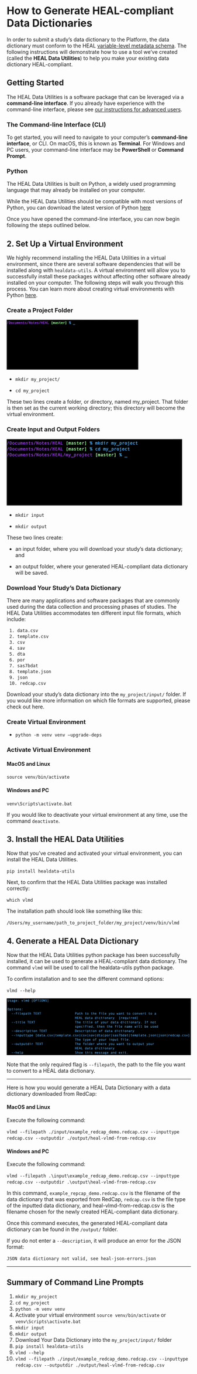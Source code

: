 # How to Generate HEAL-compliant Data Dictionaries

In order to submit a study’s data dictionary to the Platform, the data dictionary must conform to the HEAL [variable-level metadata schema](https://github.com/HEAL/heal-metadata-schemas/tree/variable-level-metadata/variable-level-metadata-schema). The following instructions will demonstrate how to use a tool we’ve created (called the **HEAL Data Utilities**) to help you make your existing data dictionary HEAL-compliant.

##  Getting Started 

The HEAL Data Utilities is a software package that can be leveraged via a **command-line interface**. If you already have experience with the command-line interface, please see [our instructions for advanced users](./vlmd//temp.md).

### The Command-line Interface (CLI)

To get started, you will need to navigate to your computer’s **command-line interface**, or CLI. On macOS, this is known as **Terminal**. For Windows and PC users, your command-line interface may be **PowerShell** or **Command Prompt**. 


### Python

The HEAL Data Utilities is built on Python, a widely used programming language that may   already be installed on your computer.

While the HEAL Data Utilities should be compatible with most versions of Python, you can download the latest version of Python [here](https://www.python.org/downloads/)

Once you have opened the command-line interface, you can now begin following the steps outlined below. 

## 2. Set Up a Virtual Environment

We highly recommend installing the HEAL Data Utilities in a virtual environment, since there are several software dependencies that will be installed along with `healdata-utils`. A virtual environment will allow you to successfully install these packages without affecting other software already installed on your computer. The following steps will walk you through this process. You can learn more about creating virtual environments with Python [here](https://docs.python.org/3/library/venv.html).  

### Create a Project Folder

![](../img/create_project_folder.gif)

- `mkdir my_project/`

- `cd my_project `

These two lines create a folder, or directory, named my_project. That folder is then set as the current working directory; this directory will become the virtual environment. 

### Create Input and Output Folders

![](../img/create_inputoutput.gif)

- `mkdir input`

- `mkdir output`

These two lines create:

- an input folder, where you will download your study’s data dictionary; and

 - an output folder, where your generated HEAL-compliant data dictionary will be saved.

### Download Your Study’s Data Dictionary

There are many applications and software packages that are commonly used during the data collection and processing phases of studies. The HEAL Data Utilities accommodates ten different input file formats, which include:

     1. data.csv
     2. template.csv
     3. csv
     4. sav
     5. dta
     6. por
     7. sas7bdat
     8. template.json
     9. json
     10. redcap.csv 

Download your study’s data dictionary into the `my_project/input/` folder. If you would like more information on which file formats are supported, please check out here. 

### Create Virtual Environment

- `python -m venv venv –upgrade-deps`

### Activate Virtual Environment

#### MacOS and Linux

`source venv/bin/activate`

#### Windows and PC

`venv\Scripts\activate.bat`

If you would like to deactivate your virtual environment at any time, use the command `deactivate`.

## 3. Install the HEAL Data Utilities 

Now that you’ve created and activated your virtual environment, you can install the HEAL Data Utilities. 

`pip install healdata-utils`

Next, to confirm that the HEAL Data Utilities package was installed correctly:

`which vlmd`

The installation path should look like something like this:

`/Users/my_username/path_to_project_folder/my_project/venv/bin/vlmd`

## 4. Generate a HEAL Data Dictionary 

Now that the HEAL Data Utilities python package has been successfully installed, it can be used to generate a HEAL-compliant data dictionary. The command `vlmd` will be used to call the healdata-utils python package. 

To confirm installation and to see the different command options:

`vlmd --help`

![](../img/vlmd_options.png)

Note that the only required flag is `--filepath`, the path to the file you want to convert to a HEAL data dictionary. 

---

Here is how you would generate a HEAL Data Dictionary with a data dictionary downloaded from RedCap:

#### MacOS and Linux

Execute the following command: 

`vlmd --filepath ./input/example_redcap_demo.redcap.csv --inputtype redcap.csv --outputdir ./output/heal-vlmd-from-redcap.csv`

#### Windows and PC

Execute the following command: 

`vlmd --filepath .\input\example_redcap_demo.redcap.csv --inputtype redcap.csv --outputdir .\output\heal-vlmd-from-redcap.csv`

In this command, `example_repcap_demo.redcap.csv` is the filename of the data dictionary that was exported from RedCap, `redcap.csv` is the file type of the inputted data dictionary, and heal-vlmd-from-redcap.csv is the filename chosen for the newly created HEAL-compliant data dictionary. 

Once this command executes, the generated HEAL-compliant data dictionary can be found in the `/output/` folder.

If you do not enter a `--description`, it will produce an error for the JSON format: 

`JSON data dictionary not valid, see heal-json-errors.json`

---

## Summary of Command Line Prompts

1. `mkdir my_project`
2. `cd my_project`
3. `python -m venv venv`
4. Activate your virtual environment
`source venv/bin/activate` or `venv\Scripts\activate.bat`
5. `mkdir input`
6. `mkdir output`
7. Download Your Data Dictionary into the `my_project/input/` folder
8. `pip install healdata-utils`
9. `vlmd --help`
10. `vlmd --filepath ./input/example_redcap_demo.redcap.csv --inputtype redcap.csv --outputdir ./output/heal-vlmd-from-redcap.csv`
